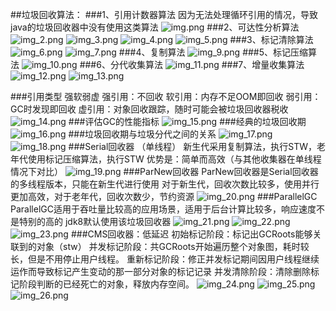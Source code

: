 ##垃圾回收算法：
###1、引用计数器算法
    因为无法处理循环引用的情况，导致java的垃圾回收器中没有使用这类算法
![img.png](img.png)
###2、可达性分析算法
![img_2.png](img_2.png)
![img_3.png](img_3.png)
![img_4.png](img_4.png)
![img_5.png](img_5.png)
###3、标记清除算法
![img_6.png](img_6.png)
![img_7.png](img_7.png)
###4、复制算法
![img_9.png](img_9.png)
###5、标记压缩算法
![img_10.png](img_10.png)
###6、分代收集算法
![img_11.png](img_11.png)
###7、增量收集算法
![img_12.png](img_12.png)
![img_13.png](img_13.png)

###引用类型 强软弱虚
    强引用：不回收
    软引用：内存不足OOM即回收
    弱引用：GC时发现即回收
    虚引用：对象回收跟踪，随时可能会被垃圾回收器税收
![img_14.png](img_14.png)
###评估GC的性能指标
![img_15.png](img_15.png)
###经典的垃圾回收期
![img_16.png](img_16.png)
###垃圾回收期与垃圾分代之间的关系
![img_17.png](img_17.png)
![img_18.png](img_18.png)
###Serial回收器
    （单线程） 新生代采用复制算法，执行STW，老年代使用标记压缩算法，执行STW
    优势是：简单而高效（与其他收集器在单线程情况下对比）
![img_19.png](img_19.png)
###ParNew回收器
    ParNew回收器是Serial回收器的多线程版本，只能在新生代进行使用
    对于新生代，回收次数比较多，使用并行更加高效，对于老年代，回收次数少，节约资源
![img_20.png](img_20.png)
###ParallelGC
    ParallelGC适用于吞吐量比较高的应用场景，适用于后台计算比较多，响应速度不是特别的高的
    jdk8默认使用该垃圾回收器
![img_21.png](img_21.png)
![img_22.png](img_22.png)
![img_23.png](img_23.png)
###CMS回收器：低延迟
    初始标记阶段：标记出GCRoots能够关联到的对象（stw）
    并发标记阶段：共GCRoots开始遍历整个对象图，耗时较长，但是不用停止用户线程。
    重新标记阶段：修正并发标记期间因用户线程继续运作而导致标记产生变动的那一部分对象的标记记录
    并发清除阶段：清除删除标记阶段判断的已经死亡的对象，释放内存空间。
![img_24.png](img_24.png)
![img_25.png](img_25.png)
![img_26.png](img_26.png)



    
    
